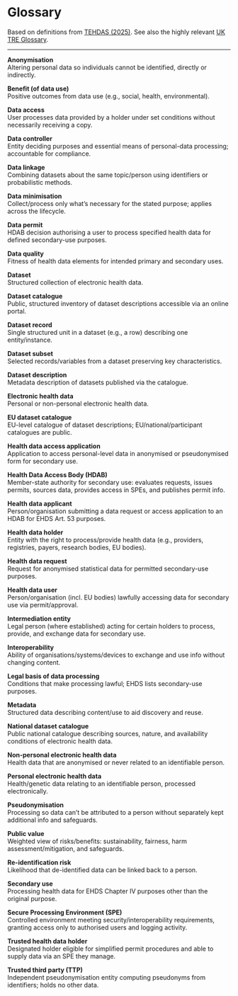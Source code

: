 
# Glossary

Based on definitions from [TEHDAS (2025)](https://tehdas.eu/public-consultations/). See also the highly relevant [UK TRE Glossary](https://glossary.uktre.org/en/latest/).

---

**Anonymisation**  
Altering personal data so individuals cannot be identified, directly or indirectly.

**Benefit (of data use)**  
Positive outcomes from data use (e.g., social, health, environmental).

**Data access**  
User processes data provided by a holder under set conditions without necessarily receiving a copy.

**Data controller**  
Entity deciding purposes and essential means of personal-data processing; accountable for compliance.

**Data linkage**  
Combining datasets about the same topic/person using identifiers or probabilistic methods.

**Data minimisation**  
Collect/process only what’s necessary for the stated purpose; applies across the lifecycle.

**Data permit**  
HDAB decision authorising a user to process specified health data for defined secondary-use purposes.

**Data quality**  
Fitness of health data elements for intended primary and secondary uses.

**Dataset**  
Structured collection of electronic health data.

**Dataset catalogue**  
Public, structured inventory of dataset descriptions accessible via an online portal.

**Dataset record**  
Single structured unit in a dataset (e.g., a row) describing one entity/instance.

**Dataset subset**  
Selected records/variables from a dataset preserving key characteristics.

**Dataset description**  
Metadata description of datasets published via the catalogue.

**Electronic health data**  
Personal or non-personal electronic health data.

**EU dataset catalogue**  
EU-level catalogue of dataset descriptions; EU/national/participant catalogues are public.

**Health data access application**  
Application to access personal-level data in anonymised or pseudonymised form for secondary use.

**Health Data Access Body (HDAB)**  
Member-state authority for secondary use: evaluates requests, issues permits, sources data, provides access in SPEs, and publishes permit info.

**Health data applicant**  
Person/organisation submitting a data request or access application to an HDAB for EHDS Art. 53 purposes.

**Health data holder**  
Entity with the right to process/provide health data (e.g., providers, registries, payers, research bodies, EU bodies).

**Health data request**  
Request for anonymised statistical data for permitted secondary-use purposes.

**Health data user**  
Person/organisation (incl. EU bodies) lawfully accessing data for secondary use via permit/approval.

**Intermediation entity**  
Legal person (where established) acting for certain holders to process, provide, and exchange data for secondary use.

**Interoperability**  
Ability of organisations/systems/devices to exchange and use info without changing content.

**Legal basis of data processing**  
Conditions that make processing lawful; EHDS lists secondary-use purposes.

**Metadata**  
Structured data describing content/use to aid discovery and reuse.

**National dataset catalogue**  
Public national catalogue describing sources, nature, and availability conditions of electronic health data.

**Non-personal electronic health data**  
Health data that are anonymised or never related to an identifiable person.

**Personal electronic health data**  
Health/genetic data relating to an identifiable person, processed electronically.

**Pseudonymisation**  
Processing so data can’t be attributed to a person without separately kept additional info and safeguards.

**Public value**  
Weighted view of risks/benefits: sustainability, fairness, harm assessment/mitigation, and safeguards.

**Re-identification risk**  
Likelihood that de-identified data can be linked back to a person.

**Secondary use**  
Processing health data for EHDS Chapter IV purposes other than the original purpose.

**Secure Processing Environment (SPE)**  
Controlled environment meeting security/interoperability requirements, granting access only to authorised users and logging activity.

**Trusted health data holder**  
Designated holder eligible for simplified permit procedures and able to supply data via an SPE they manage.

**Trusted third party (TTP)**  
Independent pseudonymisation entity computing pseudonyms from identifiers; holds no other data.
